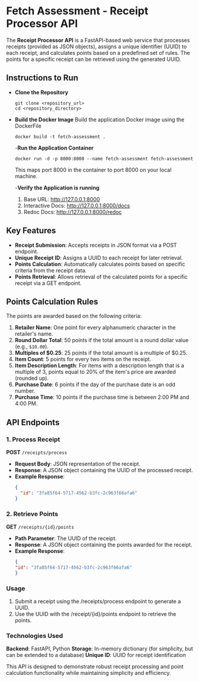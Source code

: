 # Fetch Assessment - Receipt Processor API

The **Receipt Processor API** is a FastAPI-based web service that processes receipts (provided as JSON objects), assigns a unique identifier (UUID) to each receipt, and calculates points based on a predefined set of rules. The points for a specific receipt can be retrieved using the generated UUID.

## Instructions to Run
- **Clone the Repository**
  ```
  git clone <repository_url>
  cd <repository_directory>
  ```

- **Build the Docker Image**
  Build the application Docker image using the DockerFile
  ```
  docker build -t fetch-assessment .
  ```

  -**Run the Application Container**
  ```
  docker run -d -p 8000:8000 --name fetch-assessment fetch-assessment
  ```
  This maps port 8000 in the container to port 8000 on your local machine.

  -**Verify the Application is running**
  1.  Base URL: http://127.0.0.1:8000
  2.  Interactive Docs: http://127.0.0.1:8000/docs
  3.  Redoc Docs: http://127.0.0.1:8000/redoc
  
## Key Features
- **Receipt Submission**: Accepts receipts in JSON format via a POST endpoint.
- **Unique Receipt ID**: Assigns a UUID to each receipt for later retrieval.
- **Points Calculation**: Automatically calculates points based on specific criteria from the receipt data.
- **Points Retrieval**: Allows retrieval of the calculated points for a specific receipt via a GET endpoint.

## Points Calculation Rules
The points are awarded based on the following criteria:
1. **Retailer Name**: One point for every alphanumeric character in the retailer's name.
2. **Round Dollar Total**: 50 points if the total amount is a round dollar value (e.g., `$10.00`).
3. **Multiples of $0.25**: 25 points if the total amount is a multiple of $0.25.
4. **Item Count**: 5 points for every two items on the receipt.
5. **Item Description Length**: For items with a description length that is a multiple of 3, points equal to 20% of the item's price are awarded (rounded up).
6. **Purchase Date**: 6 points if the day of the purchase date is an odd number.
7. **Purchase Time**: 10 points if the purchase time is between 2:00 PM and 4:00 PM.

## API Endpoints

### 1. Process Receipt
**POST** `/receipts/process`

- **Request Body**: JSON representation of the receipt.
- **Response**: A JSON object containing the UUID of the processed receipt.
- **Example Response**:
  ```json
  {
    "id": "3fa85f64-5717-4562-b3fc-2c963f66afa6"
  }

### 2. Retrieve Points
**GET** `/receipts/{id}/points`

- **Path Parameter**: The UUID of the receipt.
- **Response**: A JSON object containing the points awarded for the receipt.
- **Example Response**:
  ```json
  {
  "id": "3fa85f64-5717-4562-b3fc-2c963f66afa6" 
  }

### Usage
1. Submit a receipt using the /receipts/process endpoint to generate a UUID.
2. Use the UUID with the /receipt/{id}/points endpoint to retrieve the points.

### Technologies Used
**Backend**: FastAPI, Python
**Storage**: In-memory dictionary (for simplicity, but can be extended to a database)
**Unique ID**: UUID for receipt identification

This API is designed to demonstrate robust receipt processing and point calculation functionality while maintaining simplicity and efficiency.
